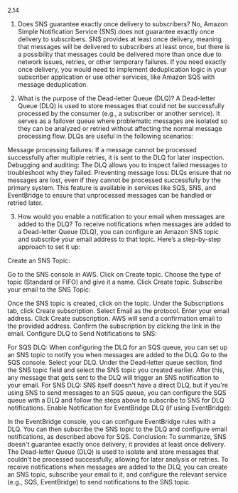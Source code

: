 2.14 
1. Does SNS guarantee exactly once delivery to subscribers?
No, Amazon Simple Notification Service (SNS) does not guarantee exactly once delivery to subscribers. 
SNS provides at least once delivery, meaning that messages will be delivered to subscribers at least once, 
but there is a possibility that messages could be delivered more than once due to network issues, retries, 
or other temporary failures. If you need exactly once delivery, you would need to implement deduplication logic 
in your subscriber application or use other services, like Amazon SQS with message deduplication.

2. What is the purpose of the Dead-letter Queue (DLQ)?
A Dead-letter Queue (DLQ) is used to store messages that could not be successfully processed by the consumer 
(e.g., a subscriber or another service). It serves as a failover queue where problematic messages are isolated so 
they can be analyzed or retried without affecting the normal message processing flow. DLQs are useful in the 
following scenarios:

Message processing failures: If a message cannot be processed successfully after multiple retries, it is sent to the 
DLQ for later inspection.
Debugging and auditing: The DLQ allows you to inspect failed messages to troubleshoot why they failed.
Preventing message loss: DLQs ensure that no messages are lost, even if they cannot be processed successfully by the 
primary system.
This feature is available in services like SQS, SNS, and EventBridge to ensure that unprocessed messages can be handled 
or retried later.

3. How would you enable a notification to your email when messages are added to the DLQ?
To receive notifications when messages are added to a Dead-letter Queue (DLQ), you can configure an Amazon SNS topic 
and subscribe your email address to that topic. Here’s a step-by-step approach to set it up:

Create an SNS Topic:

Go to the SNS console in AWS.
Click on Create topic.
Choose the type of topic (Standard or FIFO) and give it a name.
Click Create topic.
Subscribe your email to the SNS Topic:

Once the SNS topic is created, click on the topic.
Under the Subscriptions tab, click Create subscription.
Select Email as the protocol.
Enter your email address.
Click Create subscription.
AWS will send a confirmation email to the provided address. Confirm the subscription by clicking the link in the email.
Configure DLQ to Send Notifications to SNS:

For SQS DLQ: When configuring the DLQ for an SQS queue, you can set up an SNS topic to notify you when messages are 
added to the DLQ.
Go to the SQS console.
Select your DLQ.
Under the Dead-letter queue section, find the SNS topic field and select the SNS topic you created earlier.
After this, any message that gets sent to the DLQ will trigger an SNS notification to your email.
For SNS DLQ: SNS itself doesn't have a direct DLQ, but if you're using SNS to send messages to an SQS queue, you can 
configure the SQS queue with a DLQ and follow the steps above to subscribe to SNS for DLQ notifications.
Enable Notification for EventBridge DLQ (if using EventBridge):

In the EventBridge console, you can configure EventBridge rules with a DLQ.
You can then subscribe the SNS topic to the DLQ and configure email notifications, as described above for SQS.
Conclusion:
To summarize, SNS doesn't guarantee exactly once delivery; it provides at least once delivery. The Dead-letter Queue 
(DLQ) is used to isolate and store messages that couldn't be processed successfully, allowing for later analysis or 
retries. To receive notifications when messages are added to the DLQ, you can create an SNS topic, subscribe your email 
to it, and configure the relevant service (e.g., SQS, EventBridge) to send notifications to the SNS topic.
